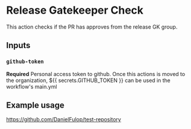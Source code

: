 # Release Gatekeeper Check

This action checks if the PR has approves from the release GK group.

## Inputs

### `github-token`

**Required** Personal access token to github. Once this actions is moved to the organization, ${{ secrets.GITHUB_TOKEN }} can be used in the workflow's main.yml

## Example usage

https://github.com/DanielFulop/test-repository